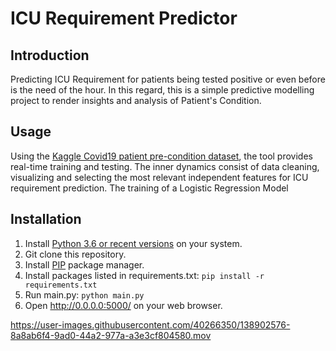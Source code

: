 # ICU Requirement Predictor

Introduction
------------

Predicting ICU Requirement for patients being tested positive or even before is the need of the hour. In this regard, this is a simple predictive modelling project to render insights and analysis of Patient's Condition.

Usage
-----

Using the [Kaggle Covid19 patient pre-condition dataset](https://www.kaggle.com/tanmoyx/covid19-patient-precondition-dataset), the tool provides real-time training and testing.
The inner dynamics consist of data cleaning, visualizing and selecting the most relevant independent features for ICU requirement prediction.
The training of a Logistic Regression Model


Installation
------------
1. Install [Python 3.6 or recent versions](https://www.python.org/downloads/) on your system.
2. Git clone this repository.
3. Install [PIP](https://pip.pypa.io/en/stable/installation/) package manager.
4. Install packages listed in requirements.txt: ```pip install -r requirements.txt```
5. Run main.py: ```python main.py```
6. Open http://0.0.0.0:5000/ on your web browser.


https://user-images.githubusercontent.com/40266350/138902576-8a8ab6f4-9ad0-44a2-977a-a3e3cf804580.mov


